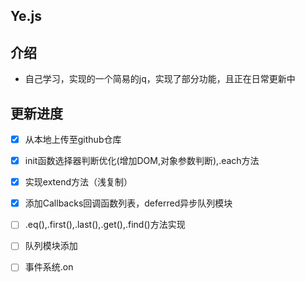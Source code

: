 Ye.js
---

## 介绍
- 自己学习，实现的一个简易的jq，实现了部分功能，且正在日常更新中

## 更新进度

- [x] 从本地上传至github仓库
- [x] init函数选择器判断优化(增加DOM,对象参数判断),.each方法
- [x] 实现extend方法（浅复制）
- [x] 添加Callbacks回调函数列表，deferred异步队列模块
- [ ] .eq(),.first(),.last(),.get(),.find()方法实现
- [ ] 队列模块添加 
- [ ] 事件系统.on

